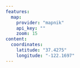 ```yaml
---
features:
  map:
    provider: "mapnik"
    api_key: ""
    zoom: 15
content:
  coordinates:
    latitude: "37.4275"
    longitude: "-122.1697"
---
```

